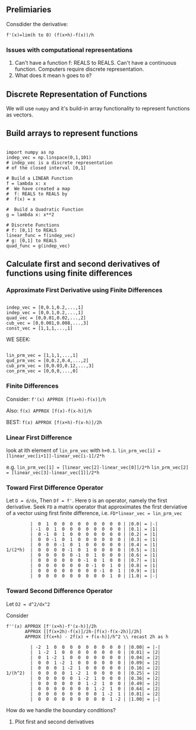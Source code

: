 ## Prelimiaries
Consdider the derivative:

    f'(x)=lim(h to 0) (f(x+h)-f(x))/h

### Issues with computational representations

1.  Can't have a function f: REALS to REALS.  Can't have a continuous function. Computers require discrete representation.
1.  What does it mean `h` goes to `0`?

##  Discrete Representation of Functions
We will use `numpy` and it's build-in array functionality to represent functions as vectors.

## Build arrays to represent functions

~~~

import numpy as np
indep_vec = np.linspace(0,1,101)
# indep_vec is a discrete representation 
# of the closed interval [0,1]

# Build a LINEAR Function
f = lambda x: x
#  We have created a map
#  f: REALS to REALS by
#  f(x) = x

#  Build a Quadratic Function
g = lambda x: x**2

# Discrete Functions
# f: [0,1] to REALS
linear_func = f(indep_vec)
# g: [0,1] to REALS
quad_func = g(indep_vec)

~~~

## Calculate first and second derivatives of functions using finite differences

###  Approximate First Derivative using Finite Differences

~~~

indep_vec = [0,0.1,0.2,...,1]
indep_vec = [0,0.1,0.2,...,1]
quad_vec = [0,0.01,0.02,...,2]
cub_vec = [0,0.001,0.008,...,3]
const_vec = [1,1,1,...,1]

~~~

WE SEEK:

~~~

lin_prm_vec = [1,1,1,...,1]
qud_prm_vec = [0,0.2,0.4,...,2]
cub_prm_vec = [0,0.03,0.12,...,3]
con_prm_vec = [0,0,0,...,0]

~~~

###  Finite Differences

Consider: `f'(x) APPROX [f(x+h)-f(x)]/h`

Also: `f(x) APPROX [f(x)-f(x-h)]/h`

BEST: `f(x) APPROX [f(x+h)-f(x-h)]/2h`

###  Linear First Difference

look at ith element of `lin_prm_vec` with `h+0.1`.
`lin_prm_vec[i] = [linear_vec[i+1]]-linear_vec[i-1]/2*h`

e.g. `lin_prm_vec[1] = [linear_vec[2]-linear_vec[0]]/2*h`
   `lin_prm_vec[2] = [linear_vec[3]-linear_vec[1]]/2*h`

###  Toward First Difference Operator

Let `D = d/dx`, Then `Df = f'`.
Here `D` is an operator, namely the first derivative.  Seek `FD` a matrix operator that approximates the first derviative of a vector using first finite difference,
i.e. `FD*linear_vec = lin_prm_vec`

~~~
         |  0  1  0  0  0  0  0  0  0  0  0 | |0.0| = |-|
         | -1  0  1  0  0  0  0  0  0  0  0 | |0.1| = |1| 
         |  0 -1  0  1  0  0  0  0  0  0  0 | |0.2| = |1|
         |  0  0 -1  0  1  0  0  0  0  0  0 | |0.3| = |1|
         |  0  0  0 -1  0  1  0  0  0  0  0 | |0.4| = |1|
1/(2*h)  |  0  0  0  0 -1  0  1  0  0  0  0 | |0.5| = |1|
         |  0  0  0  0  0 -1  0  1  0  0  0 | |0.6| = |1|
         |  0  0  0  0  0  0 -1  0  1  0  0 | |0.7| = |1|
         |  0  0  0  0  0  0  0 -1  0  1  0 | |0.8| = |1|
         |  0  0  0  0  0  0  0  0 -1  0  1 | |0.9| = |1|
         |  0  0  0  0  0  0  0  0  0  1  0 | |1.0| = |-|
~~~

###  Toward Second Difference Operator

Let `D2 = d^2/dx^2`

Consider 

~~~
f''(x) APPROX [f'(x+h)-f'(x-h)]/2h
       APPROX [[f(x+2h)-f(x)]/2h-[f(x)-f(x-2h)]/2h]
       APPROX [f(x+h) - 2f(x) + f(x-h)]/h^2 \\ recast 2h as h

         | -2  1  0  0  0  0  0  0  0  0  0 | |0.00| = |-|
         |  1 -2  1  0  0  0  0  0  0  0  0 | |0.01| = |2| 
         |  0  1 -2  1  0  0  0  0  0  0  0 | |0.04| = |2|
         |  0  0  1 -2  1  0  0  0  0  0  0 | |0.09| = |2|
         |  0  0  0  1 -2  1  0  0  0  0  0 | |0.16| = |2|
1/(h^2)  |  0  0  0  0  1 -2  1  0  0  0  0 | |0.25| = |2|
         |  0  0  0  0  0  1 -2  1  0  0  0 | |0.36| = |2|
         |  0  0  0  0  0  0  1 -2  1  0  0 | |0.49| = |2|
         |  0  0  0  0  0  0  0  1 -2  1  0 | |0.64| = |2|
         |  0  0  0  0  0  0  0  0  1 -2  1 | |0.81| = |2|
         |  0  0  0  0  0  0  0  0  0  1 -2 | |1.00| = |-|
~~~

How do we handle the boundary conditions?

1.  Plot first and second derivatives